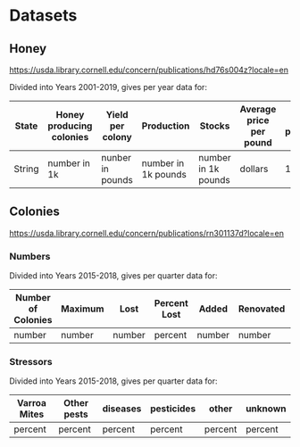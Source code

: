 # Datasets

## Honey

https://usda.library.cornell.edu/concern/publications/hd76s004z?locale=en

Divided into Years 2001-2019, gives per year data for:

| State | Honey producing colonies  |  Yield per colony |  Production |  Stocks | Average price per pound  |Value of production |
|---|---|---|---|---|---|---|
|String|number in 1k|nunber in pounds|number in 1k pounds|number in 1k pounds|dollars|1k dollars|

## Colonies

https://usda.library.cornell.edu/concern/publications/rn301137d?locale=en

### Numbers

Divided into Years 2015-2018, gives per quarter data for:

| Number of Colonies | Maximum| Lost | Percent Lost | Added | Renovated | Percent Renovated |
|---|---|---|---|---|---|---|
|number|number|number|percent|number|number|percent|

### Stressors

Divided into Years 2015-2018, gives per quarter data for:

| Varroa Mites | Other pests | diseases | pesticides | other | unknown|
|---|---|---|---|---|---|
|percent|percent|percent|percent|percent|percent|
